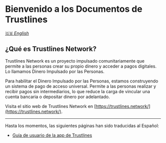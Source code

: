 # Bienvenido a los Documentos de Trustlines

[:gb: _English_](index.md)

<div class="hero">
<h2></h2>
</div>

## ¿Qué es Trustlines Network?

Trustlines Network es un proyecto impulsado comunitariamente que permite a las personas crear su propio dinero y acceder a pagos digitales. Lo llamamos Dinero Impulsado por las Personas.

Para habilitar el Dinero Impulsado por las Personas, estamos construyendo un sistema de pago de acceso universal. Permite a las personas realizar y recibir pagos sin intermediarios, lo que reduce la carga de vincular una cuenta bancaria o depositar dinero por adelantado.

Visita el sitio web de Trustlines Network en [https://trustlines.network/](https://trustlines.network/).

___

Hasta los momentos, las siguientes páginas han sido traducidas al Español:

- [Guía de usuario de la app de Trustlines](../guides/tl_app_user_guide.es)
